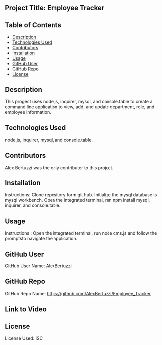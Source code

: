 ## Project Title: Employee Tracker

  ## Table of Contents
  * [Description](#description)
  * [Technologies Used](#technologies)
  * [Contributors](#contributors)
  * [Installation](#install)
  * [Usage](#usage)
  * [GitHub User](#github)
  * [GitHub Repo](#repo)
  * [License](#license)

  ## Description
  This progect uses node.js, inquirer, mysql, and console.table to create a command line application to view, add, and update department, role, and employee information.

  ## Technologies Used
  node.js, inquirer, mysql, and console.table.

  ## Contributors
  Alex Bertuzzi was the only contributer to this project.

  ## Installation
  Instructions: Clone repository form git hub. Initialize the mysql database is mysql workbench. Open the integrated terminal, run npm install mysql, inquirer, and console.table. 

  ## Usage
  Instructions : Open the integrated terminal, run node cms.js and follow the promptsto navigate the application.

  ## GitHub User
  GitHub User Name: AlexBertuzzi

  ## GitHub Repo
  GitHub Repo Name: https://github.com/AlexBertuzzi/Employee_Tracker

  ## Link to Video

  ## License
  License Used: ISC

